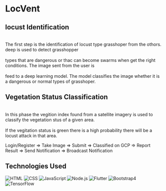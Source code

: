 
# LocVent

## locust Identification
<p>
<br>The first step is the identification of locust type grasshoper from the othors. deep is used to detect grasshopper</br> 
<br>types that are dangerous or thac can become swarms when get the right conditions. The image sent from the user is </br>
<br>feed to a deep learning model. The model classifies the image whether it is a dangerous or normal types of grasshoper.<br>
 
</p>

## Vegetation Status Classification 
<p>
<br>In this phase the vegition index found from a satellite imagery is used to classify the vegetation stus of a given area.</br>
<br>If the vegitation status is green there is a high probability there will be a locust attack in that area.</br>

</p>

<p>
  Login/Register => Take Image => Submit => Classified on GCP => Report Result => Send Notification => Broadcast Notification
</p>

## Technologies Used 

<p>
  <img alt="HTML" src="https://img.shields.io/badge/HTML-E34F26?logo=html5&logoColor=white&style=for-the-badge"/>
  <img alt="CSS" src="https://img.shields.io/badge/CSS-1572B6?logo=css3&logoColor=white&style=for-the-badge"/>
  <img alt="JavaScript" src="https://img.shields.io/badge/JavaScript-F7DF1E?logo=javascript&logoColor=white&style=for-the-badge"/>
  <img alt="Node.js" src="https://img.shields.io/badge/Node.js-339933?logo=node.js&logoColor=white&style=for-the-badge"/>
  <img alt="Flutter" src="https://img.shields.io/badge/Flutter-02569B?logo=flutter&logoColor=white&style=for-the-badge"/>
  <img alt="Bootstrap4" src="https://img.shields.io/badge/Bootstrap-7952B3?logo=bootstrap&logoColor=white&style=for-the-badge"/>
  <img alt="TensorFlow" src="https://img.shields.io/badge/TensorFlow-FF6F00?logo=TensorFlow&logoColor=white&style=for-the-badge"/>

</p>


